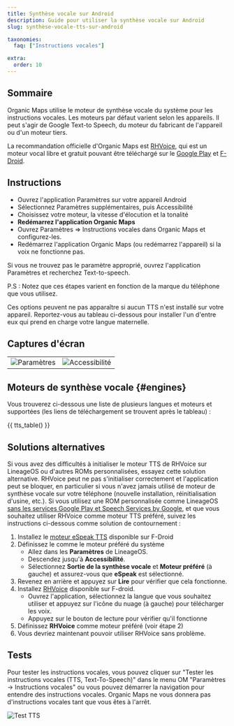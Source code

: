 ```yaml
---
title: Synthèse vocale sur Android
description: Guide pour utiliser la synthèse vocale sur Android
slug: synthèse-vocale-tts-sur-android

taxonomies:
  faq: ["Instructions vocales"]

extra:
  order: 10
---
```


## Sommaire

Organic Maps utilise le moteur de synthèse vocale du système pour les instructions vocales. Les moteurs par défaut varient selon les appareils. Il peut s'agir de Google Text-to Speech, du moteur du fabricant de l'appareil ou d'un moteur tiers.

La recommandation officielle d'Organic Maps est [RHVoice](https://rhvoice.org/), qui est un moteur vocal libre et gratuit pouvant être téléchargé sur le [Google Play](https://play.google.com/store/apps/details?id=com.github.olga_yakovleva.rhvoice.android) et [F-Droid](https://f-droid.org/en/packages/com.github.olga_yakovleva.rhvoice.android/).

## Instructions

- Ouvrez l'application Paramètres sur votre appareil Android
- Sélectionnez Paramètres supplémentaires, puis Accessibilité
- Choisissez votre moteur, la vitesse d'élocution et la tonalité
- **Redémarrez l'application Organic Maps**
- Ouvrez Paramètres => Instructions vocales dans Organic Maps et configurez-les.
- Redémarrez l'application Organic Maps (ou redémarrez l'appareil) si la voix ne fonctionne pas.

Si vous ne trouvez pas le paramètre approprié, ouvrez l'application Paramètres et recherchez Text-to-speech.

P.S : Notez que ces étapes varient en fonction de la marque du téléphone que vous utilisez.

Ces options peuvent ne pas apparaître si aucun TTS n'est installé sur votre appareil. Reportez-vous au tableau ci-dessous pour installer l'un d'entre eux qui prend en charge votre langue maternelle.

## Captures d'écran

|             |             |
| ----------- | ----------- |
![Paramètres](tts_config_1.fr.png "Paramètres") | ![Accessibilité](tts_config_2.fr.png "Accessibilité")

## Moteurs de synthèse vocale {#engines}

Vous trouverez ci-dessous une liste de plusieurs langues et moteurs et supportées (les liens de téléchargement se trouvent après le tableau) :

{{ tts_table() }}

## Solutions alternatives

Si vous avez des difficultés à initialiser le moteur TTS de RHVoice sur LineageOS ou d'autres ROMs personnalisées, essayez cette solution alternative. RHVoice peut ne pas s'initialiser correctement et l'application peut se bloquer, en particulier si vous n'avez jamais utilisé de moteur de synthèse vocale sur votre téléphone (nouvelle installation, réinitialisation d'usine, etc.). Si vous utilisez une ROM personnalisée comme LineageOS <ins>sans les services Google Play et Speech Services by Google</ins>, et que vous souhaitez utiliser RHVoice comme moteur TTS préféré, suivez les instructions ci-dessous comme solution de contournement :

1. Installez le [moteur eSpeak TTS](https://f-droid.org/en/packages/com.reecedunn.espeak) disponible sur F-Droid
2. Définissez le comme le moteur préféré du système
    - Allez dans les **Paramètres** de LineageOS.
    - Descendez jusqu'à **Accessibilité**.
    - Sélectionnez **Sortie de la synthèse vocale** et **Moteur préféré** (à gauche) et assurez-vous que **eSpeak** est sélectionné.
3. Revenez en arrière et appuyez sur **Lire** pour vérifier que cela fonctionne.
4. Installez [RHVoice](https://f-droid.org/en/packages/com.github.olga_yakovleva.rhvoice.android/) disponible sur F-droid.
    - Ouvrez l'application, sélectionnez la langue que vous souhaitez utiliser et appuyez sur l'icône du nuage (à gauche) pour télécharger les voix.
    - Appuyez sur le bouton de lecture pour vérifier qu'il fonctionne
5. Définissez **RHVoice** comme moteur préféré (voir étape 2)
6. Vous devriez maintenant pouvoir utiliser RHVoice sans problème.

## Tests

Pour tester les instructions vocales, vous pouvez cliquer sur "Tester les instructions vocales (TTS, Text-To-Speech)" dans le menu OM "Paramètres → Instructions vocales" ou vous pouvez démarrer la navigation pour entendre des instructions vocales. Organic Maps ne vous donnera pas d'instructions vocales tant que vous êtes à l'arrêt.

![Test TTS](tts_test.fr.png "Test TTS")
